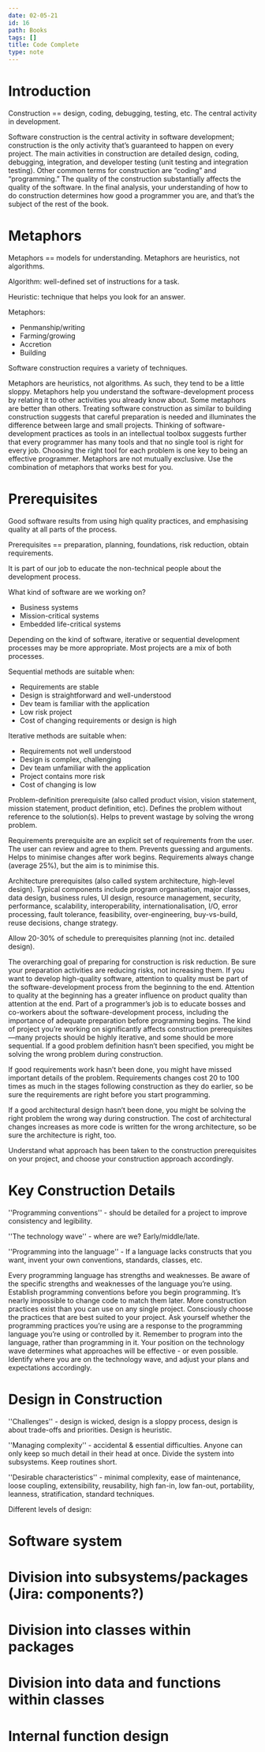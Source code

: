 ```yaml
---
date: 02-05-21
id: 16
path: Books
tags: []
title: Code Complete
type: note
---
```


# Introduction

Construction == design, coding, debugging, testing, etc. The central activity in development.

Software construction is the central activity in software development; construction is the only activity that’s guaranteed to happen on every project.
The main activities in construction are detailed design, coding, debugging, integration, and developer testing (unit testing and integration testing).
Other common terms for construction are “coding” and “programming.”
The quality of the construction substantially affects the quality of the software.
In the final analysis, your understanding of how to do construction determines how good a programmer you are, and that’s the subject of the rest of the book.

# Metaphors

Metaphors == models for understanding. Metaphors are heuristics, not algorithms.

Algorithm: well-defined set of instructions for a task.

Heuristic: technique that helps you look for an answer.

Metaphors:

* Penmanship/writing
* Farming/growing
* Accretion
* Building

Software construction requires a variety of techniques.

Metaphors are heuristics, not algorithms. As such, they tend to be a little sloppy.
Metaphors help you understand the software-development process by relating it  to other activities you already know about.
Some metaphors are better than others.
Treating software construction as similar to building construction suggests that careful preparation is needed and illuminates the difference between large and small projects.
Thinking of software-development practices as tools in an intellectual toolbox suggests further that every programmer has many tools and that no single tool is right for every job. Choosing the right tool for each problem is one key to being an effective programmer.
Metaphors are not mutually exclusive. Use the combination of metaphors that works best for you.

# Prerequisites

Good software results from using high quality practices, and emphasising quality at all parts of the process.

Prerequisites == preparation, planning, foundations, risk reduction, obtain requirements.

It is part of our job to educate the non-technical people about the development process.

What kind of software are we working on?

* Business systems
* Mission-critical systems
* Embedded life-critical systems

Depending on the kind of software, iterative or sequential development processes may be more appropriate. Most projects are a mix of both processes.

Sequential methods are suitable when:

* Requirements are stable
* Design is straightforward and well-understood
* Dev team is familiar with the application
* Low risk project
* Cost of changing requirements or design is high

Iterative methods are suitable when:

* Requirements not well understood
* Design is complex, challenging
* Dev team unfamiliar with the application
* Project contains more risk
* Cost of changing is low

Problem-definition prerequisite (also called product vision, vision statement, mission statement, product definition, etc). Defines the problem without reference to the solution(s). Helps to prevent wastage by solving the wrong problem.

Requirements prerequisite are an explicit set of requirements from the user. The user can review and agree to them. Prevents guessing and arguments. Helps to minimise changes after work begins. Requirements always change (average 25%), but the aim is to minimise this.

Architecture prerequisites (also called system architecture, high-level design). Typical components include program organisation, major classes, data design, business rules, UI design, resource management, security, performance, scalability, interoperability, internationalisation, I/O, error processing, fault tolerance, feasibility, over-engineering, buy-vs-build, reuse decisions, change strategy.

Allow 20-30% of schedule to prerequisites planning (not inc. detailed design).

The overarching goal of preparing for construction is risk reduction. Be sure your preparation activities are reducing risks, not increasing them.
If you want to develop high-quality software, attention to quality must be part of the software-development process from the beginning to the end. Attention to quality at the beginning has a greater influence on product quality than attention at the end.
Part of a programmer’s job is to educate bosses and co-workers about the software-development process, including the importance of adequate preparation before programming begins.
The kind of project you’re working on significantly affects construction prerequisites—many projects should be highly iterative, and some should be more sequential.
If a good problem definition hasn’t been specified, you might be solving the wrong problem during construction.

If good requirements work hasn’t been done, you might have missed important details of the problem. Requirements changes cost 20 to 100 times as much in the stages following construction as they do earlier, so be sure the requirements are right before you start programming.

If a good architectural design hasn’t been done, you might be solving the right problem the wrong way during construction. The cost of architectural changes increases as more code is written for the wrong architecture, so be sure the architecture is right, too.

Understand what approach has been taken to the construction prerequisites on your project, and choose your construction approach accordingly.

# Key Construction Details

''Programming conventions'' - should be detailed for a project to improve consistency and legibility.

''The technology wave'' - where are we? Early/middle/late.

''Programming into the language'' - If a language lacks constructs that you want, invent your own conventions, standards, classes, etc.

Every programming language has strengths and weaknesses. Be aware of the specific strengths and weaknesses of the language you’re using.
Establish programming conventions before you begin programming. It’s nearly impossible to change code to match them later.
More construction practices exist than you can use on any single project. Consciously choose the practices that are best suited to your project.
Ask yourself whether the programming practices you’re using are a response to the programming language you’re using or controlled by it. Remember to program into the language, rather than programming in it.
Your position on the technology wave determines what approaches will be effective - or even possible. Identify where you are on the technology wave, and adjust your plans and expectations accordingly.
 
# Design in Construction

''Challenges'' - design is wicked, design is a sloppy process, design is about trade-offs and priorities. Design is heuristic.

''Managing complexity'' - accidental & essential difficulties. Anyone can only keep so much detail in their head at once. Divide the system into subsystems. Keep routines short.

''Desirable characteristics'' - minimal complexity, ease of maintenance, loose coupling, extensibility, reusability, high fan-in, low fan-out, portability, leanness, stratification, standard techniques.

Different levels of design:

# Software system
# Division into subsystems/packages (Jira: components?)
# Division into classes within packages
# Division into data and functions within classes
# Internal function design